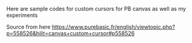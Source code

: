 Here are sample codes for custom cursors for PB canvas as well as my experiments

Source from here https://www.purebasic.fr/english/viewtopic.php?p=558526&hilit=canvas+custom+cursor#p558526
